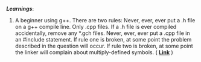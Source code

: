 ***Learnings***:

1) A beginner using g++. There are two rules:
Never, ever, ever put a .h file on a g++ compile line. Only .cpp files. If a .h file is ever compiled accidentally, remove any *.gch files.
Never, ever, ever put a .cpp file in an #include statement. If rule one is broken, at some point the problem described in the question will occur.
If rule two is broken, at some point the linker will complain about multiply-defined symbols. ( [**Link**](https://stackoverflow.com/questions/1241399/what-is-a-h-gch-file) ) 
